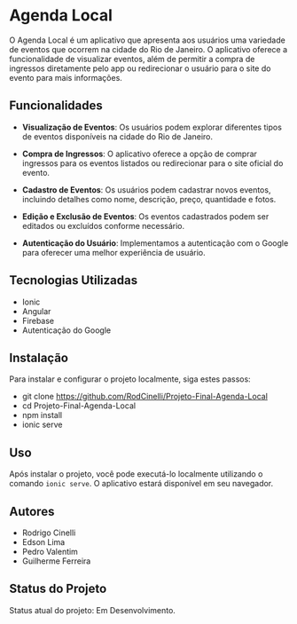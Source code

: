# Agenda Local

O Agenda Local é um aplicativo que apresenta aos usuários uma variedade de eventos que ocorrem na cidade do Rio de Janeiro. O aplicativo oferece a funcionalidade de visualizar eventos, além de permitir a compra de ingressos diretamente pelo app ou redirecionar o usuário para o site do evento para mais informações.

## Funcionalidades

- **Visualização de Eventos**: Os usuários podem explorar diferentes tipos de eventos disponíveis na cidade do Rio de Janeiro.

- **Compra de Ingressos**: O aplicativo oferece a opção de comprar ingressos para os eventos listados ou redirecionar para o site oficial do evento.

- **Cadastro de Eventos**: Os usuários podem cadastrar novos eventos, incluindo detalhes como nome, descrição, preço, quantidade e fotos.

- **Edição e Exclusão de Eventos**: Os eventos cadastrados podem ser editados ou excluídos conforme necessário.

- **Autenticação do Usuário**: Implementamos a autenticação com o Google para oferecer uma melhor experiência de usuário.

## Tecnologias Utilizadas

- Ionic
- Angular
- Firebase
- Autenticação do Google

## Instalação

Para instalar e configurar o projeto localmente, siga estes passos:

- git clone https://github.com/RodCinelli/Projeto-Final-Agenda-Local
- cd Projeto-Final-Agenda-Local
- npm install
- ionic serve

## Uso

Após instalar o projeto, você pode executá-lo localmente utilizando o comando `ionic serve`. O aplicativo estará disponível em seu navegador.

## Autores

- Rodrigo Cinelli
- Edson Lima
- Pedro Valentim
- Guilherme Ferreira

## Status do Projeto

Status atual do projeto: Em Desenvolvimento.